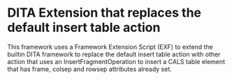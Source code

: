 DITA Extension that replaces the default insert table action 
==================================

This framework uses a Framework Extension Script (EXF) to extend the builtin DITA framework to replace the default insert table action
with other action that uses an InsertFragmentOperation to insert a CALS table element that has frame, colsep and rowsep attributes already set.
